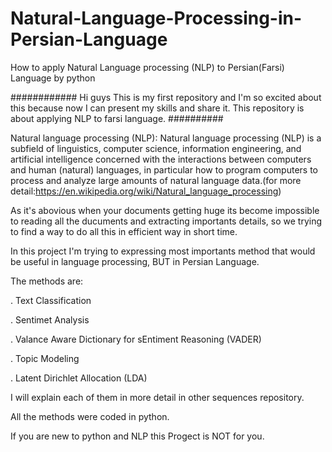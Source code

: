 # Natural-Language-Processing-in-Persian-Language
How to apply Natural Language processing (NLP) to Persian(Farsi) Language by python

############
Hi guys 
This is my first repository and I'm so excited about this because now I can present my skills and share it.
This repository is about applying NLP to farsi language.
##########

Natural language processing (NLP):
Natural language processing (NLP) is a subfield of linguistics, computer science, information engineering, and artificial intelligence concerned with the interactions between computers and human (natural) languages, in particular how to program computers to process and analyze large amounts of natural language data.(for more detail:https://en.wikipedia.org/wiki/Natural_language_processing)

As it's abovious when your documents getting huge its become impossible to reading all the ducuments and extracting importants details, so we trying to find a way to do all this in efficient way in short time.


In this project I'm trying to expressing most importants method that would be useful in language processing, BUT in Persian Language.

The methods are:

. Text Classification

. Sentimet Analysis

. Valance Aware Dictionary for sEntiment Reasoning (VADER)

. Topic Modeling

. Latent Dirichlet Allocation (LDA)



I will explain each of them in more detail in other sequences repository.

All the methods were coded in python.

If you are new to python and NLP this Progect is NOT for you.
